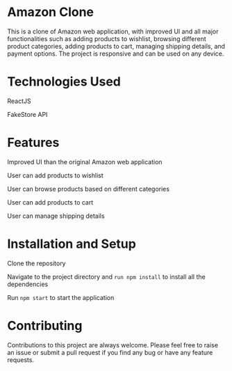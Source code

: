 # Amazon Clone

This is a clone of Amazon web application, with improved UI and all major functionalities such as adding products to wishlist, browsing different product categories, adding products to cart, managing shipping details, and payment options. The project is responsive and can be used on any device.

# Technologies Used

ReactJS

FakeStore API

# Features

Improved UI than the original Amazon web application

User can add products to wishlist

User can browse products based on different categories

User can add products to cart

User can manage shipping details

# Installation and Setup

Clone the repository

Navigate to the project directory and `run npm install` to install all the dependencies

Run `npm start` to start the application

# Contributing

Contributions to this project are always welcome. Please feel free to raise an issue or submit a pull request if you find any bug or have any feature requests.

